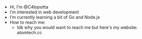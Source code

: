 - Hi, I’m @C4lopsitta
- I’m interested in web development
- I’m currently learning a bit of Go and Node.js
- How to reach me:
    - Idk why you would want to reach me but here's my website: atomtech.cc

<!---
C4lopsitta/C4lopsitta is a ✨ special ✨ repository because its `README.md` (this file) appears on your GitHub profile.
You can click the Preview link to take a look at your changes.
--->
